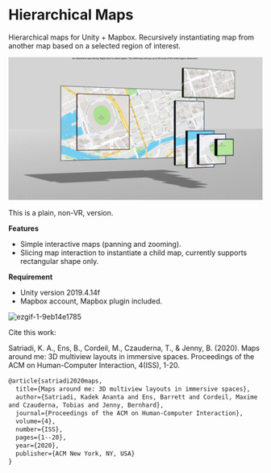 # Hierarchical Maps
Hierarchical maps for Unity + Mapbox. Recursively instantiating map from another map based on a selected region of interest. 

  ![Image](https://github.com/KadekSatriadi/HierarchicalMaps/raw/main/Captures/image_004_0005.jpg)

This is a plain, non-VR, version. 

**Features**
- Simple interactive maps (panning and zooming). 
- Slicing map interaction to instantiate a child map, currently supports rectangular shape only.

**Requirement**
- Unity version 2019.4.14f
- Mapbox account, Mapbox plugin included. 

![ezgif-1-9eb14e1785](https://user-images.githubusercontent.com/19480468/161990057-bcbc4d19-f6fd-4c28-8459-05bf94471e7f.gif)


Cite this work:

Satriadi, K. A., Ens, B., Cordeil, M., Czauderna, T., & Jenny, B. (2020). Maps around me: 3D multiview layouts in immersive spaces. Proceedings of the ACM on Human-Computer Interaction, 4(ISS), 1-20.

```
@article{satriadi2020maps,
  title={Maps around me: 3D multiview layouts in immersive spaces},
  author={Satriadi, Kadek Ananta and Ens, Barrett and Cordeil, Maxime and Czauderna, Tobias and Jenny, Bernhard},
  journal={Proceedings of the ACM on Human-Computer Interaction},
  volume={4},
  number={ISS},
  pages={1--20},
  year={2020},
  publisher={ACM New York, NY, USA}
}
```
